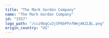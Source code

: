 ```yaml
---
title: "The Mark Gordon Company"
name: "The Mark Gordon Company"
id: "1557"
logo_path: "/ccz9bqCu3jSFKbPFnfWmjAKZLBL.png"
origin_country: "US"
---
```

